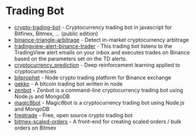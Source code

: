 # Trading Bot

- [crypto-trading-bot](https://github.com/Haehnchen/crypto-trading-bot) - Cryptocurrency trading bot in javascript for Bitfinex, Bitmex, ... (public edition)
- [binance-triangle-arbitrage](https://github.com/bmino/binance-triangle-arbitrage) - Detect in-market cryptocurrency arbitrage
- [tradingview-alert-binance-trader](https://github.com/jsappme/tradingview-alert-binance-trader) - This trading bot listens to the TradingView alert emails on your inbox and executes trades on Binance based on the parameters set on the TD alerts.
- [cryptocurrency_prediction](https://github.com/Draichi/cryptocurrency_prediction) - Deep reinforcement learning applied to cryptocurrencies
- [bitprophet](https://github.com/andresilvasantos/bitprophet) - Node crypto trading platform for Binance exchange
- [gekko](https://github.com/askmike/gekko) - A bitcoin trading bot written in node
- [zenbot](https://github.com/DeviaVir/zenbot) - Zenbot is a command-line cryptocurrency trading bot using Node.js and MongoDB
- [magic8bot](https://github.com/magic8bot/magic8bot) - Magic8bot is a cryptocurrency trading bot using Node.js and MongoDB
- [freqtrade](https://github.com/freqtrade/freqtrade) - Free, open source crypto trading bot
- [bitmex-scaled-orders](https://github.com/nice-table/bitmex-scaled-orders) - A front-end for creating scaled orders / bulk orders on Bitmex
